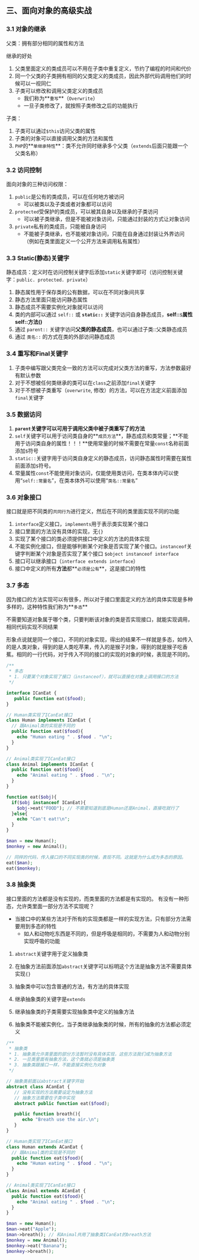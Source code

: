 ## 三、面向对象的高级实战

### 3.1 对象的继承

  父类：拥有部分相同的属性和方法

  继承的好处

1. 父类里面定义的类成员可以不用在子类中重复定义，节约了编程的时间和代价
2. 同一个父类的子类拥有相同的父类定义的类成员，因此外部代码调用他们的时候可以一视同仁
3. 子类可以修改和调用父类定义的类成员
   - 我们称为**`重写`**（`Overwrite`）
   - 一旦子类修改了，就按照子类修改之后的功能执行

  子类：

1. 子类可以通过`$this`访问父类的属性
2. 子类的对象可以直接调用父类的方法和属性
3. `PHP`的**`单继承特性`**：类不允许同时继承多个父类（`extends`后面只能跟一个父类名称）

### 3.2 访问控制

  面向对象的三种访问权限：

1. `public`是公有的类成员，可以在任何地方被访问
   - 可以被类以及子类或者对象都可以访问
2. `protected`受保护的类成员，可以被其自身以及继承的子类访问
   - 可以被子类继承，但是不能被对象访问，只能通过封装的方式让对象访问
3. `private`私有的类成员，只能被自身访问
   - 不能被子类继承，也不能被对象访问，只能在自身通过封装让外界访问（例如在类里面定义一个公开方法来调用私有属性）

### 3.3 Static(静态)关键字

  静态成员：定义时在访问控制关键字后添加`static`关键字即可（访问控制关键字：`public. protected. private`）

1. 静态属性用于保存类的公有数据，可以在不同对象间共享
2. 静态方法里面只能访问静态属性
3. 静态成员不需要实例化对象就可以访问
4. 类的内部可以通过 `self::` 或 **`static::`** 关键字访问自身静态成员，**self::**`$`**属性 self::方法()**
5. 通过 `parent::` 关键字访问**父类的静态成员**，也可以通过子类::父类静态成员
6. 通过 `类名::` 的方式在类的外部访问静态成员

### 3.4 重写和Final关键字

1. 子类中编写跟父类完全一致的方法可以完成对父类方法的重写，方法参数最好有默认参数
2. 对于不想被任何类继承的类可以在`class`之前添加`final`关键字
3. 对于不想被子类重写（`overwrite`, 修改）的方法，可以在方法定义前面添加`final`关键字

### 3.5 数据访问

1. **`parent`关键字可以可用于调用父类中被子类重写了的方法**
2. `self`关键字可以用于访问类自身的**`成员方法`**，静态成员和类常量；**不能用于访问类自身的属性！！！**使用常量的时候不需要在常量`const`名称前面添加`$`符号
3. `static::`关键字用于访问类自身定义的静态成员，访问静态属性时需要在属性前面添加`$`符号。
4. 常量属性`const`不能使用对象访问，仅能使用类访问，在类本体内可以使用“`self::常量名`”，在类本体外可以使用“`类名::常量名`”

### 3.6 对象接口

   接口就是把不同类的`共同行为`进行定义，然后在不同的类里面实现不同的功能

1. `interface`定义接口，`implements`用于表示类实现某个接口
2. 接口里面的方法没有具体的实现，无`{}`
3. 实现了某个接口的类必须提供接口中定义的方法的具体实现
4. 不能实例化接口，但是能够判断某个对象是否实现了某个接口。`instanceof`关键字判断某个对象是否实现了某个接口 `$object instanceof interface`
5. 接口可以继承接口（`interface extends interface`）
6. 接口中定义的所有**方法**都**`必须是公有`**，这是接口的特性

### 3.7 多态

   因为接口的方法实现可以有很多，所以对于接口里面定义的方法的具体实现是多种多样的，这种特性我们称为**`多态`**

   不需要知道对象属于哪个类，只要判断该对象的类是否实现接口，就能实现调用，相同代码实现不同结果

   形象点说就是同一个接口，不同的对象实现，得出的结果不一样就是多态，如传入的是人类对象，得到的是人类吃苹果，传入的是猴子对象，得到的就是猴子吃香蕉。相同的一行代码，对于传入不同的接口的实现的对象的时候，表现是不同的。

```php
/**
 * 多态
 * 1. 只要某个对象实现了接口（instanceof），就可以直接在对象上调用接口的方法
 */

interface ICanEat {
   public function eat($food);
}

// Human类实现了ICanEat接口
class Human implements ICanEat { 
  // 跟Animal类的实现是不同的
  public function eat($food){
    echo "Human eating " . $food . "\n";
  }
}

// Animal类实现了ICanEat接口
class Animal implements ICanEat {
  public function eat($food){
    echo "Animal eating " . $food . "\n";
  }
}

function eat($obj){
  if($obj instanceof ICanEat){ 
    $obj->eat("FOOD"); // 不需要知道到底是Human还是Animal，直接吃就行了
  }else{
    echo "Can't eat!\n";
  }
}

$man = new Human();
$monkey = new Animal();

// 同样的代码，传入接口的不同实现类的时候，表现不同。这就是为什么成为多态的原因。
eat($man);
eat($monkey);
```

### 3.8 抽象类

   接口里面的方法都是没有实现的，而类里面的方法都是有实现的。
   有没有一种形态，允许类里面一部分方法不实现呢？

- 当接口中的某些方法对于所有的实现类都是一样的实现方法，只有部分方法需要用到多态的特性
  - 如人和动物吃东西是不同的，但是呼吸是相同的，不需要为人和动物分别实现呼吸的功能

1. `abstract`关键字用于定义抽象类

2. 在抽象方法前面添加`abstract`关键字可以标明这个方法是抽象方法不需要具体实现`{}`

3. 抽象类中可以包含普通的方法，有方法的具体实现

4. 继承抽象类的关键字是`extends`

5. 继承抽象类的子类需要实现抽象类中定义的抽象方法

6. 抽象类不能被实例化，当子类继承抽象类的时候，所有的抽象的方法都必须定义

   

```PHP
/**
 * 抽象类
 * 1. 抽象类允许类里面的部分方法暂时没有具体实现，这些方法我们成为抽象方法
 * 2. 一旦类里面有抽象方法，这个类就必须是抽象类
 * 3. 抽象类跟接口一样，不能直接实例化为对象
 */

// 抽象类前面以abstract关键字开始
abstract class ACanEat {
   // 没有实现的方法需要设定为抽象方法
   // 抽象方法需要在子类中实现 
   abstract public function eat($food);

   public function breath(){
      echo "Breath use the air.\n";
   }
}

// Human类实现了ICanEat接口
class Human extends ACanEat { 
  // 跟Animal类的实现是不同的
  public function eat($food){
    echo "Human eating " . $food . "\n";
  }
}

// Animal类实现了ICanEat接口
class Animal extends ACanEat {
  public function eat($food){
    echo "Animal eating " . $food . "\n";
  }
}

$man = new Human();
$man->eat("Apple");
$man->breath(); // 和Animal共用了抽象类ICanEat的breath方法
$monkey = new Animal();
$monkey->eat("Banana");
$monkey->breath();
```

